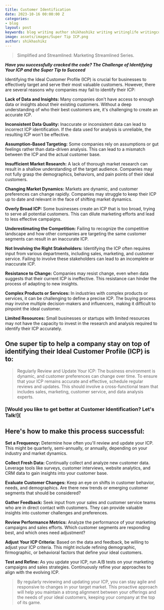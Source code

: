 ```yaml
---
title: Customer Identification
date: 2023-10-16 00:00:00 Z
categories:
- blog
layout: post
keywords: blog writing author shikhashikz writing writinglife writingcommunity
image: assets/images/Super Tip ICP.png
author: shikhashikz
---
```


> Simplified and Streamlined: Marketing Streamlined Series.

***Have you successfully cracked the code? The Challenge of Identifying Your ICP and the Super Tip to Succeed***

Identifying the Ideal Customer Profile (ICP) is crucial for businesses to effectively target and serve their most valuable customers. However, there are several reasons why companies may fail to identify their ICP:

**Lack of Data and Insights:** Many companies don't have access to enough data or insights about their existing customers. Without a deep understanding of who their best customers are, it's challenging to create an accurate ICP.

**Inconsistent Data Quality:** Inaccurate or inconsistent data can lead to incorrect ICP identification. If the data used for analysis is unreliable, the resulting ICP won't be effective.

**Assumption-Based Targeting:** Some companies rely on assumptions or gut feelings rather than data-driven analysis. This can lead to a mismatch between the ICP and the actual customer base.

**Insufficient Market Research:** A lack of thorough market research can result in a shallow understanding of the target audience. Companies may not fully grasp the demographics, behaviors, and pain points of their ideal customers.

**Changing Market Dynamics:** Markets are dynamic, and customer preferences can change rapidly. Companies may struggle to keep their ICP up to date and relevant in the face of shifting market dynamics.

**Overly Broad ICP:** Some businesses create an ICP that is too broad, trying to serve all potential customers. This can dilute marketing efforts and lead to less effective campaigns.

**Underestimating the Competition:** Failing to recognize the competitive landscape and how other companies are targeting the same customer segments can result in an inaccurate ICP.

**Not Involving the Right Stakeholders:** Identifying the ICP often requires input from various departments, including sales, marketing, and customer service. Failing to involve these stakeholders can lead to an incomplete or inaccurate ICP.

**Resistance to Change:** Companies may resist change, even when data suggests that their current ICP is ineffective. This resistance can hinder the process of adapting to new insights.

**Complex Products or Services:** In industries with complex products or services, it can be challenging to define a precise ICP. The buying process may involve multiple decision-makers and influencers, making it difficult to pinpoint the ideal customer.

**Limited Resources:** Small businesses or startups with limited resources may not have the capacity to invest in the research and analysis required to identify their ICP accurately.

## One super tip to help a company stay on top of identifying their Ideal Customer Profile (ICP) is to: ##

> Regularly Review and Update Your ICP: The business environment is dynamic, and customer preferences can change over time. To ensure that your ICP remains accurate and effective, schedule regular reviews and updates. This should involve a cross-functional team that includes sales, marketing, customer service, and data analysis experts.

### [Would you like to get better at Customer Identification? Let's Talk!]( ###

## Here's how to make this process successful: ##

**Set a Frequency:** Determine how often you'll review and update your ICP. This might be quarterly, semi-annually, or annually, depending on your industry and market dynamics.

**Collect Fresh Data:** Continually collect and analyze new customer data. Leverage tools like surveys, customer interviews, website analytics, and CRM data to gain insights into your customer base.

**Evaluate Customer Changes:** Keep an eye on shifts in customer behavior, needs, and demographics. Are there new trends or emerging customer segments that should be considered?

**Gather Feedback:** Seek input from your sales and customer service teams who are in direct contact with customers. They can provide valuable insights into customer challenges and preferences.

**Review Performance Metrics:** Analyze the performance of your marketing campaigns and sales efforts. Which customer segments are responding best, and which ones need adjustment?

**Adjust Your ICP Criteria:** Based on the data and feedback, be willing to adjust your ICP criteria. This might include refining demographic, firmographic, or behavioral factors that define your ideal customers.

**Test and Refine:** As you update your ICP, run A/B tests on your marketing campaigns and sales strategies. Continuously refine your approaches to align with the evolving ICP.

> By regularly reviewing and updating your ICP, you can stay agile and responsive to changes in your target market. This proactive approach will help you maintain a strong alignment between your offerings and the needs of your ideal customers, keeping your company at the top of its game.
